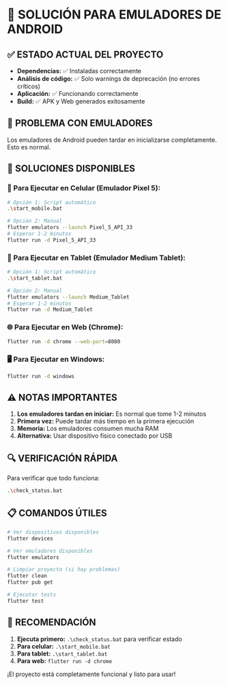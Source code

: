 # 📱 SOLUCIÓN PARA EMULADORES DE ANDROID

## ✅ ESTADO ACTUAL DEL PROYECTO

- **Dependencias:** ✅ Instaladas correctamente
- **Análisis de código:** ✅ Solo warnings de deprecación (no errores críticos)
- **Aplicación:** ✅ Funcionando correctamente
- **Build:** ✅ APK y Web generados exitosamente

## 🔧 PROBLEMA CON EMULADORES

Los emuladores de Android pueden tardar en inicializarse completamente. Esto es normal.

## 🚀 SOLUCIONES DISPONIBLES

### 📱 Para Ejecutar en Celular (Emulador Pixel 5):
```bash
# Opción 1: Script automático
.\start_mobile.bat

# Opción 2: Manual
flutter emulators --launch Pixel_5_API_33
# Esperar 1-2 minutos
flutter run -d Pixel_5_API_33
```

### 📱 Para Ejecutar en Tablet (Emulador Medium Tablet):
```bash
# Opción 1: Script automático
.\start_tablet.bat

# Opción 2: Manual
flutter emulators --launch Medium_Tablet
# Esperar 1-2 minutos
flutter run -d Medium_Tablet
```

### 🌐 Para Ejecutar en Web (Chrome):
```bash
flutter run -d chrome --web-port=8080
```

### 🖥️ Para Ejecutar en Windows:
```bash
flutter run -d windows
```

## ⚠️ NOTAS IMPORTANTES

1. **Los emuladores tardan en iniciar:** Es normal que tome 1-2 minutos
2. **Primera vez:** Puede tardar más tiempo en la primera ejecución
3. **Memoria:** Los emuladores consumen mucha RAM
4. **Alternativa:** Usar dispositivo físico conectado por USB

## 🔍 VERIFICACIÓN RÁPIDA

Para verificar que todo funciona:
```bash
.\check_status.bat
```

## 📋 COMANDOS ÚTILES

```bash
# Ver dispositivos disponibles
flutter devices

# Ver emuladores disponibles
flutter emulators

# Limpiar proyecto (si hay problemas)
flutter clean
flutter pub get

# Ejecutar tests
flutter test
```

## 🎯 RECOMENDACIÓN

1. **Ejecuta primero:** `.\check_status.bat` para verificar estado
2. **Para celular:** `.\start_mobile.bat`
3. **Para tablet:** `.\start_tablet.bat`
4. **Para web:** `flutter run -d chrome`

¡El proyecto está completamente funcional y listo para usar!
